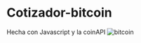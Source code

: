 # Cotizador-bitcoin
Hecha con Javascript y la coinAPI
![bitcoin](https://user-images.githubusercontent.com/82630810/123895061-3a4fdc00-d92d-11eb-810e-faca8a187a2e.png)
